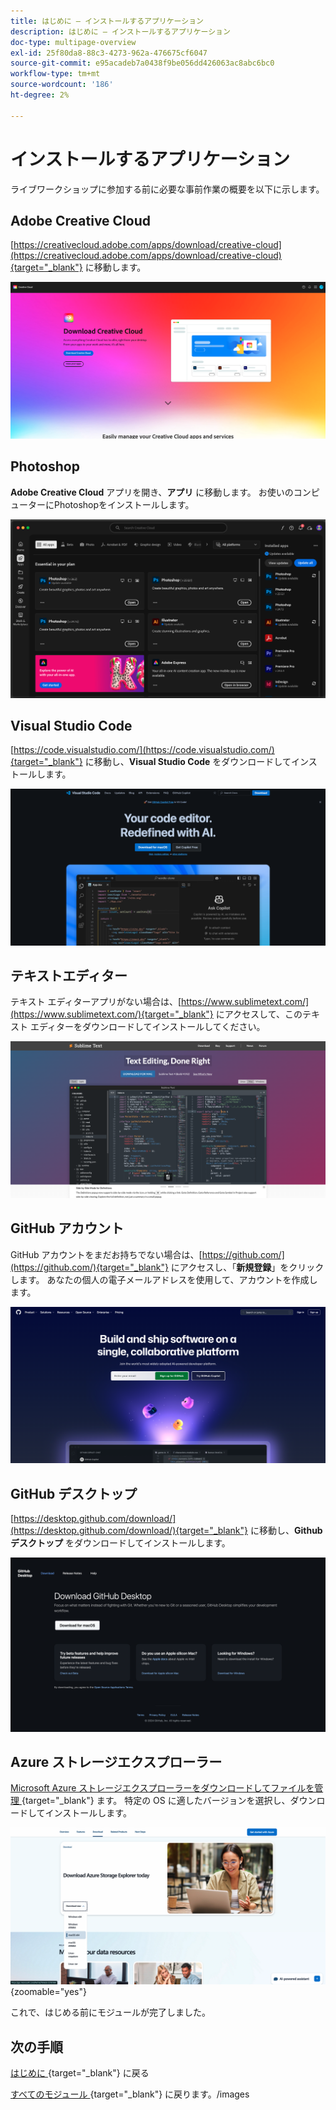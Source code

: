 ```yaml
---
title: はじめに – インストールするアプリケーション
description: はじめに – インストールするアプリケーション
doc-type: multipage-overview
exl-id: 25f80da8-88c3-4273-962a-476675cf6047
source-git-commit: e95acadeb7a0438f9be056dd426063ac8abc6bc0
workflow-type: tm+mt
source-wordcount: '186'
ht-degree: 2%

---
```


# インストールするアプリケーション

ライブワークショップに参加する前に必要な事前作業の概要を以下に示します。

## Adobe Creative Cloud

[https://creativecloud.adobe.com/apps/download/creative-cloud](https://creativecloud.adobe.com/apps/download/creative-cloud){target="_blank"} に移動します。

![Adobe I/O新規統合 ](./images/cc.png)

## Photoshop

**Adobe Creative Cloud** アプリを開き、**アプリ** に移動します。 お使いのコンピューターにPhotoshopをインストールします。

![Adobe I/O新規統合 ](./images/psd.png)

## Visual Studio Code

[https://code.visualstudio.com/](https://code.visualstudio.com/){target="_blank"} に移動し、**Visual Studio Code** をダウンロードしてインストールします。

![ ブロック ](./images/vsc1.png)

## テキストエディター

テキスト エディターアプリがない場合は、[https://www.sublimetext.com/](https://www.sublimetext.com/){target="_blank"} にアクセスして、このテキスト エディターをダウンロードしてインストールしてください。

![ ブロック ](./images/text1.png)

## GitHub アカウント

GitHub アカウントをまだお持ちでない場合は、[https://github.com/](https://github.com/){target="_blank"} にアクセスし、「**新規登録**」をクリックします。 あなたの個人の電子メールアドレスを使用して、アカウントを作成します。

![ ブロック ](./images/git.png)

## GitHub デスクトップ

[https://desktop.github.com/download/](https://desktop.github.com/download/){target="_blank"} に移動し、**Github デスクトップ** をダウンロードしてインストールします。

![ ブロック ](./images/block1.png)

## Azure ストレージエクスプローラー

[Microsoft Azure ストレージエクスプローラーをダウンロードしてファイルを管理 ](https://azure.microsoft.com/en-us/products/storage/storage-explorer#Download-4){target="_blank"} ます。 特定の OS に適したバージョンを選択し、ダウンロードしてインストールします。

![Azure ストレージ ](./images/az10.png){zoomable="yes"}

これで、はじめる前にモジュールが完了しました。

## 次の手順

[ はじめに ](./getting-started.md){target="_blank"} に戻る

[ すべてのモジュール ](./../../../overview.md){target="_blank"} に戻ります。/images
